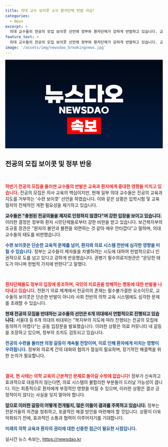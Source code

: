 ```yaml
---
title: 의대 교수 보이콧 소식 환자단체 반발 극심!
categories:
  - News
excerpt: >
  의대 교수들의 전공의 모집 보이콧 선언에 정부와 환자단체가 강하게 반발하고 있습니다. 교육 거부가 환자의 치료권을 위협한다는 목소리가 높아지며 의정 갈등이 심화되고 있습니다. 클릭하여 자세히 알아보세요!
feature_text: >
  의대 교수들의 전공의 모집 보이콧 선언에 정부와 환자단체가 강하게 반발하고 있습니다. 교육 거부가 환자의 치료권을 위협한다는 목소리가 높아지며 의정 갈등이 심화되고 있습니다. 클릭하여 자세히 알아보세요!
image: '/assets/img/newsdao_breakingnews.jpg'
---
```


<p><img src="/assets/img/newsdao_breakingnews.jpg" alt="firstkoreanews 속보" /></p>

<h2 data-ke-size="size26">전공의 모집 보이콧 및 정부 반응</h2>

<p data-ke-size="size16">&nbsp;</p>

<p><b><span style="color: #ee2323;">하반기 전공의 모집을 둘러싼 교수들의 반발은 교육과 환자에게 중대한 영향을 미치고 있습니다.</span></b> 전공의 모집은 의사 교육의 핵심이지만, 현재 일부 의대 교수들은 전공의 교육과 지도를 거부하는 '수련 보이콧' 선언을 하였습니다. 이와 같은 상황은 입학시험 및 교육 절차의 전체적인 개편 필요성을 제기하고 있습니다. </p>

<p><b><span style="background-color: #21538527;">교수들은 "충원된 전공의들을 제자로 인정하지 않겠다"며 강한 입장을 보이고 있습니다.</span></b> 이러한 결정은 정부와 환자 시민단체들로부터 강한 비판을 받고 있습니다. 보건복지부의 조규홍 장관은 "환자의 불안과 불편을 외면하는 것 같아 매우 안타깝다"고 말하며, 의대 교수들의 태도를 비판했습니다. </p>

<p><b><span style="color: #1a5490;">수련 보이콧은 단순한 교육적 문제를 넘어, 환자와 의료 시스템 전반에 심각한 영향을 미칠 수 있습니다.</span></b> 정부는 교수들이 제자들을 차별하려는 시도에 대하여 헌법적으로나 인권적으로 도를 넘고 있다고 강하게 반응했습니다. 권병기 필수의료지원관은 “온당한 태도가 아니며 헌법적 가치에 반한다”고 말했다. </p>

<p data-ke-size="size16">&nbsp;</p>

<p><b><span style="color: #ee2323;">환자단체들도 정부의 입장에 동조하며, 국민의 치료권을 방해하는 행동에 대한 반발을 나타내고 있습니다.</span></b> 전환기 의료 체계에서 전공의의 존재는 필수불가결한 요소이므로, 교수들의 보이콧은 단순한 반발이 아니라 사회 전반의 의학 교육 시스템에도 심각한 문제를 초래할 수 있습니다. </p>

<p><b><span style="background-color: #21538527;">현재 전공의 모집을 반대하는 교수들의 선언은 6개 의대에서 연합적으로 진행되고 있습니다.</span></b> 서울대 등 6개 의대의 비대위는 "복지부의 지도에 따라 진행되는 전공의 모집에 동의하기 어렵다"는 공동 입장문을 발표했습니다. 이러한 상황은 의료 커뮤니티 내 갈등을 조장하고 있으며, 정부의 조치도 검토되고 있습니다. </p>

<p><b><span style="color: #1a5490;">전공의 수련을 둘러싼 의정 갈등이 계속될 전망이며, 이로 인해 환자에게 미치는 영향이 우려됩니다.</span></b> 정부와 의료계 간의 대화와 협의가 절실히 필요하며, 장기적인 해결책을 위한 논의가 필요합니다. </p>

<p data-ke-size="size16">&nbsp;</p>

<p><b><span style="color: #ee2323;">결국, 현 사태는 의학 교육의 근본적인 문제로 돌아갈 수밖에 없습니다!</span></b> 정부가 신속하고 효과적으로 대응하지 않는다면, 의료 시스템의 불합리한 부분들이 드러날 가능성이 큽니다. 이는 최종적으로 환자에게 부정적인 영향을 미칠 수 있으며, 이러한 상황은 결코 긍정적이지 않다는 사실을 잊지 말아야 합니다. </p>

<p><b><span style="background-color: #21538527;">앞으로 이러한 갈등이 어떻게 전개될지, 많은 이들이 결과를 주목하고 있습니다.</span></b> 정부는 전문가들의 의견을 청취하고, 포괄적인 해결 방안을 마련해야 할 것입니다. 상황이 더욱 악화되기 전에, 효과적인 소통과 협력이 이루어지기를 기대합니다. </p>

<p><b><span style="color: #1a5490;">미래의 의학 교육과 환자의 권리에 대한 신중한 접근이 필요한 시점입니다.</span></b></p>
실시간 뉴스 속보는, <a href="https://newsdao.kr" rel="dofollow">https://newsdao.kr</a>



